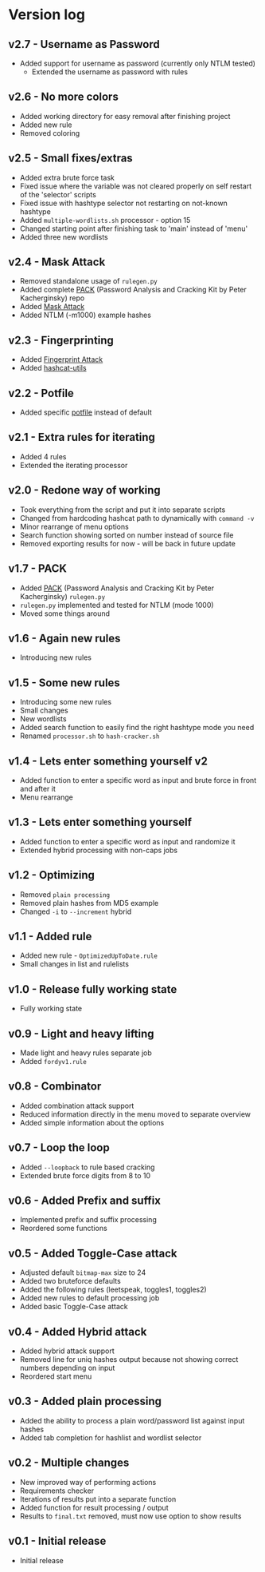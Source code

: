 # Version log

## v2.7 - Username as Password

* Added support for username as password (currently only NTLM tested)
  * Extended the username as password with rules

## v2.6 - No more colors

* Added working directory for easy removal after finishing project
* Added new rule
* Removed coloring

## v2.5 - Small fixes/extras

* Added extra brute force task
* Fixed issue where the variable was not cleared properly on self restart of the 'selector' scripts
* Fixed issue with hashtype selector not restarting on not-known hashtype
* Added `multiple-wordlists.sh` processor - option 15
* Changed starting point after finishing task to 'main' instead of 'menu'
* Added three new wordlists

## v2.4 - Mask Attack

* Removed standalone usage of `rulegen.py`
* Added complete [PACK](https://github.com/iphelix/pack) (Password Analysis and Cracking Kit by Peter Kacherginsky) repo
* Added [Mask Attack](https://hashcat.net/wiki/doku.php?id=mask_attack)
* Added NTLM (-m1000) example hashes

## v2.3 - Fingerprinting

* Added [Fingerprint Attack](https://hashcat.net/wiki/doku.php?id=fingerprint_attack)
* Added [hashcat-utils](https://github.com/hashcat/hashcat-utils)

## v2.2 - Potfile

* Added specific [potfile](https://hashcat.net/wiki/doku.php?id=frequently_asked_questions#what_is_a_potfile) instead of default

## v2.1 - Extra rules for iterating

* Added 4 rules
* Extended the iterating processor

## v2.0 - Redone way of working

* Took everything from the script and put it into separate scripts
* Changed from hardcoding hashcat path to dynamically with `command -v`
* Minor rearrange of menu options
* Search function showing sorted on number instead of source file
* Removed exporting results for now - will be back in future update

## v1.7 - PACK

* Added [PACK](https://github.com/iphelix/pack) (Password Analysis and Cracking Kit by Peter Kacherginsky) `rulegen.py`
* `rulegen.py` implemented and tested for NTLM (mode 1000)
* Moved some things around

## v1.6 - Again new rules

* Introducing new rules

## v1.5 - Some new rules

* Introducing some new rules
* Small changes
* New wordlists
* Added search function to easily find the right hashtype mode you need
* Renamed `processor.sh` to `hash-cracker.sh`

## v1.4 - Lets enter something yourself v2

* Added function to enter a specific word as input and brute force in front and after it
* Menu rearrange

## v1.3 - Lets enter something yourself

* Added function to enter a specific word as input and randomize it
* Extended hybrid processing with non-caps jobs

## v1.2 - Optimizing

* Removed `plain processing`
* Removed plain hashes from MD5 example
* Changed `-i` to `--increment` hybrid

## v1.1 - Added rule

* Added new rule - `OptimizedUpToDate.rule`
* Small changes in list and rulelists

## v1.0 - Release fully working state

* Fully working state

## v0.9 - Light and heavy lifting

* Made light and heavy rules separate job
* Added `fordyv1.rule`

## v0.8 - Combinator

* Added combination attack support
* Reduced information directly in the menu moved to separate overview
* Added simple information about the options

## v0.7 - Loop the loop

* Added `--loopback` to rule based cracking
* Extended brute force digits from 8 to 10

## v0.6 - Added Prefix and suffix

* Implemented prefix and suffix processing
* Reordered some functions

## v0.5 - Added Toggle-Case attack

* Adjusted default `bitmap-max` size to 24
* Added two bruteforce defaults
* Added the following rules (leetspeak, toggles1, toggles2)
* Added new rules to default processing job
* Added basic Toggle-Case attack

## v0.4 - Added Hybrid attack

* Added hybrid attack support
* Removed line for uniq hashes output because not showing correct numbers depending on input
* Reordered start menu

## v0.3 - Added plain processing

* Added the ability to process a plain word/password list against input hashes
* Added tab completion for hashlist and wordlist selector

## v0.2 - Multiple changes

* New improved way of performing actions
* Requirements checker
* Iterations of results put into a separate function
* Added function for result processing / output
* Results to `final.txt` removed, must now use option to show results

## v0.1 - Initial release

* Initial release
